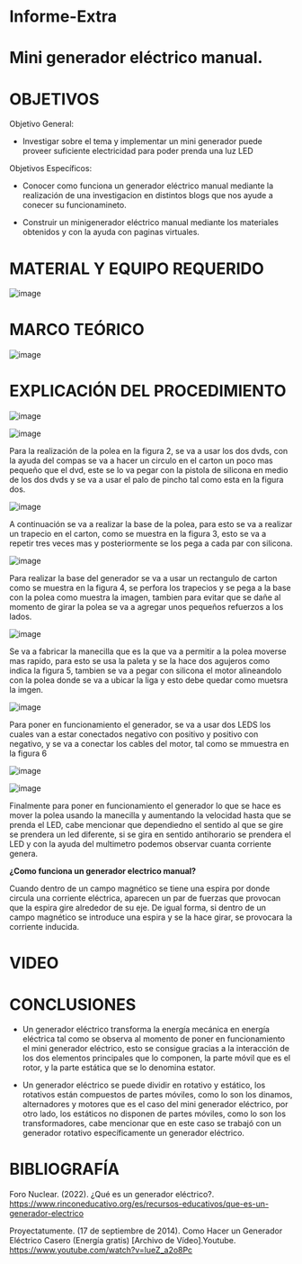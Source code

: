 # Informe-Extra

# Mini generador eléctrico manual.

# OBJETIVOS

Objetivo General:

* Investigar sobre el tema y implementar un mini generador puede proveer suficiente electricidad para poder prenda una luz LED

Objetivos Específicos:

* Conocer como funciona un generador eléctrico manual mediante la realización de una investigacion en distintos blogs que nos ayude a conecer su funcionamineto.

* Construir un minigenerador eléctrico manual mediante los materiales obtenidos y con la ayuda con paginas virtuales.

# MATERIAL Y EQUIPO REQUERIDO

![image](https://user-images.githubusercontent.com/105617383/187781061-95d3a80c-c8fb-4de6-a063-84731484893e.png)

# MARCO TEÓRICO

![image](https://user-images.githubusercontent.com/105617383/187778718-ebb656d5-e376-488e-8fae-3968b7689dfb.png)

# EXPLICACIÓN DEL PROCEDIMIENTO

![image](https://user-images.githubusercontent.com/105617383/187786451-d9fa5584-2958-470d-8689-2b7c200f33cb.png)

![image](https://user-images.githubusercontent.com/105617383/187786137-213f4c36-8b6f-40a7-acc0-f328d12e3f54.png)

Para la realización de la polea en la figura 2, se va a usar los dos dvds, con la ayuda del compas se va a hacer un circulo en el carton un poco mas pequeño que el dvd, este se lo va pegar con la pistola de silicona en medio de los dos dvds y se va a usar el palo de pincho tal como esta en la figura dos.

![image](https://user-images.githubusercontent.com/105617383/187787375-410f9f93-5ec5-4889-96d2-927beb5b46b9.png)

A continuación se va a realizar la base de la polea, para esto se va a realizar un trapecio en el carton, como se muestra en la figura 3, esto se va a repetir tres veces mas y posteriormente se los pega a cada par con silicona.

![image](https://user-images.githubusercontent.com/105617383/187787911-0066b498-9fbd-4b6c-b219-7bbed033df6b.png)

Para realizar la base del generador se va a usar un rectangulo de carton como se muestra en la figura 4, se perfora los trapecios y se pega a la base con la polea como muestra la imagen, tambien para evitar que se dañe al momento de girar la polea se va a agregar unos pequeños refuerzos a los lados.

![image](https://user-images.githubusercontent.com/105617383/187788211-754634a5-8451-473f-b940-75dd8c439cd3.png)

Se va a fabricar la manecilla que es la que va a permitir a la polea moverse mas rapido, para esto se usa la paleta y se la hace dos agujeros como indica la figura 5, tambien se va a pegar con silicona el motor alineandolo con la polea donde se va a ubicar la liga y esto debe quedar como muetsra la imgen.

![image](https://user-images.githubusercontent.com/105617383/187788563-c7cdf283-09f0-415c-a115-f11d70622a21.png)

Para poner en funcionamiento el generador, se va a usar dos LEDS los cuales van a estar conectados negativo con positivo y positivo con negativo, y se va a conectar los cables del motor, tal como se mmuestra en la figura 6

![image](https://user-images.githubusercontent.com/105617383/187789188-169f4705-8dc4-470d-ae92-3be7a3d69470.png)

![image](https://user-images.githubusercontent.com/105617383/187828108-7c00349c-828f-4478-966e-5b5f1172ecee.png)

Finalmente para poner en funcionamiento el generador lo que se hace es mover la polea usando la manecilla y aumentando la velocidad hasta que se prenda el LED, cabe mencionar que dependiedno el sentido al que se gire se prendera un led diferente, si se gira en sentido antihorario se prendera el LED y con la ayuda del multimetro podemos observar cuanta corriente genera.


**¿Como funciona un generador electrico manual?**

Cuando dentro de un campo magnético se tiene una espira por donde circula una corriente eléctrica, aparecen un par de fuerzas que provocan que la espira gire alrededor de su eje. De igual forma, si dentro de un campo magnético se introduce una espira y se la hace girar, se provocara la corriente inducida.


# VIDEO


# CONCLUSIONES
* Un generador eléctrico transforma la energía mecánica en energía eléctrica tal como se observa al momento de poner en funcionamiento el mini generador eléctrico, esto se consigue gracias a la interacción de los dos elementos principales que lo componen, la parte móvil que es el rotor, y la parte estática que se lo denomina estator.

* Un generador eléctrico se puede dividir en rotativo y estático, los rotativos están compuestos de partes móviles, como lo son los dinamos, alternadores y motores que es el caso del mini generador eléctrico, por otro lado, los estáticos no disponen de partes móviles, como lo son los transformadores, cabe mencionar que en este caso se trabajó con un generador rotativo específicamente un generador eléctrico.


# BIBLIOGRAFÍA

Foro Nuclear. (2022). ¿Qué es un generador eléctrico?. https://www.rinconeducativo.org/es/recursos-educativos/que-es-un-generador-electrico

Proyectatumente. (17 de septiembre de 2014). Como Hacer un Generador Eléctrico Casero (Energía gratis) [Archivo de Vídeo].Youtube. https://www.youtube.com/watch?v=lueZ_a2o8Pc

